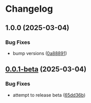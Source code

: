 # Changelog

## 1.0.0 (2025-03-04)


### Bug Fixes

* bump versions ([0a88891](https://github.com/ExpediaGroup/expediagroup-java-sdk/commit/0a8889146abf8ae969ff951fad2185d00220d26e))

## [0.0.1-beta](https://github.com/ExpediaGroup/expediagroup-java-sdk/compare/expediagroup-sdk-graphql-v0.0.0-beta...expediagroup-sdk-graphql-v0.0.1-beta) (2025-03-04)


### Bug Fixes

* attempt to release beta ([65dd36b](https://github.com/ExpediaGroup/expediagroup-java-sdk/commit/65dd36bdbf5f13ce0b06bb203fe3425bbaf436ff))
